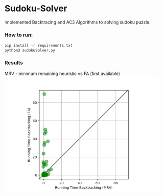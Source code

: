 # Sudoku-Solver
Implemented Backtracing and AC3 Algorithms to solving sudoku puzzle.


### How to run:
```
pip install -r requirements.txt
python3 sudokuSolver.py
```

### Results
MRV - minimum remaining heuristic vs FA (first available)
![](running_time.png)
